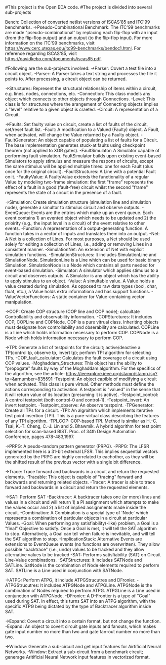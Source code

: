 #This project is the Open EDA code.
#The project is divided into several sub-projects

Bench: Collection of converted netlist versions of ISCAS'85 and ITC'99 benchmarks. 
->Pseudo-Combinational Benchmark: The ITC'99 benchmarks are made “pseudo-combinational” by replacing each flip-flop with an input (from the flip-flop output) and an output (to the flip-flop input). For more information on the ITC'99 benchmarks, visit https://www.cerc.utexas.edu/itc99-benchmarks/bendoc1.html. For reference regarding ISCAS'85, visit https://davidkebo.com/documents/iscas85.pdf.

#Following are the sub-projects involved:
->Parser: Covert a test file into a circuit object.
	-Parser: A Parser takes a text string and processes the file it points to. After processing, a circuit object can be returned.

->Structures: Represent the structural relationship of items within a circuit, e.g. lines, nodes, connections, etc.
	-Connection: This class models any object which connects to other objects through Connections.
	-Level: This class is for structures where the arangement of Connecting objects implies a "level" relative to a given object is craeted.
	-Circuit: A representation of a Circuit.

->Faults: Set faulty value on circuit, create a list of faults of the circuit, set/reset fault list.
	-Fault: A modification to a Valued (Faulty) object. A Fault, when activated, will change the Value returned by a Faulty object.
	-FaultGenerator: An object capable of populating a list of faults for a Circuit. The base implementation generates stuck-at faults using checkpoint theorem (not applied to XOR gates).
	-FaultSimulator: A Simulator capable of performing fault simulation. FaultSimulator builds upon existing event-based Simulators to apply stimulus and measure the respons of circuits, except the same stimulus will be applied multiple times: one for each Fault (plus once for the original circuit).
	-FaultStructures: A Line with a potential Fault on it.
	-FaultyValue: A FaultyValue extends the functionality of a regular Value by modeling two-frame simulation: the first "frame" represents the effect of a fault in a good (fault-free) circuit whilst the second "frame" represents the state of a circuit in the presence of a fault.

->Simulation: Create simulation structure (simulation line and simulation node), generate a simultor to stimulus circuit and observe outputs.
	-EvenQueue: Events are the entries which make up an event queue. Each event contains 1) an evented object which needs to be updated and 2) the prioirity (e.g., the input level in a circuit) of the event relative to other events.
	-Function: A representation of a output-generating function. A function takes in a vector of inputs and translates them into an output.
	-Net: A Net is a collection of Lines. For most purposes, a Net should be used solely for editing a collection of Lines, i.e., adding or removing Lines in a consistent manner.
	-SimulationNet: An extension of Net with explicit simulation functions.
	-SimulationStructures: It includes SimulationLine and SimulationNode. SimulationLine is a Line which can be used for basic binary Simulation. SimulationNode is a Node which contains all parts needed for event-based simulation.
	-Simulator: A simulator which applies stimulus to a circuit and observes outputs. A Simulator is any object which has the ability to apply stimulus to an object.
	-Value: A simultable value. A Value holds a value created during simulation. As opposed to raw data types (bool, char, float, etc.), a Value holds extra informationa and has support functions.
	-ValueVectorFunctions: A static container for Value-containing vector manipulation.
	
->COP: Create COP structure (COP line and COP node); calcultate Controllability and observability information.
	-COPSturctures: It includes COP, COPLine and COPNode. COP is a pure vitrual class. Inheriting objects must designate how controllability and obserability are calculated. COPLine is a Line which holds information necessary to perform COP. COPNode is a Node which holds information necessary to perform COP.

->TPI: Generate a list of testpoints for the circuit; active/deactive a TP(control tp, observe tp, invert tp); perform TPI algorithm for selecting TPs.
	-COP_fault_calculator: Calculates the fault coverage of a circuit using COP values.
	-Moghaddam_Structures: This object has the ability to "propogate" faults by way of the Moghaddam algorithm. For the specifics of the algorithm, see the article: https://ieeexplore.ieee.org/stamp/stamp.jsp?tp=&arnumber=835591
	-Testpoint:  An object capible of modifying a circuit when activated. This class is pure virtual. Other methods must define the actions corresponding to activation. A testpoint is "valued" in the sense that it will return value of its location (presuming it is active).
	-Testpoint_control: A control testpoint (both control-0 and control-1).
	-Testpoint_invert: An invert testpoint.
	-Testpoint_observe: An observe testpoint.
	-TPGenerator: Create all TPs for a circuit.
	-TPI: An algroithm which implements iterative test point insertion (TPI). This is a pure-virtual class describing the features of any TPI algorithm.
	-TPI_COP: COP-based TPI. Method is simliar as H.-C. Tsai, K.-T. Cheng, C.-J. Lin and S. Bhawmik. A hybrid algorithm for test point selection for scan-based BIST. Proc. of 34th Design Automation Conference, pages 478-483,1997.

->PRPG: A peudo-random pattern generator (PRPG). 
	-PRPG: The LFSR implemented here is a 31-bit external LFSR. This implies sequential vectors generated by the PRPG are highly correlated to eachother, as they will be the shifted result of the previous vector with a single bit difference.

->Trace: Trace forward and backwards in a circuit and return the requested elements.
	-Tracable: This object is capible of "tracing" forward and backwards and returning related objects.
	-Tracer:  A tracer is able to trace forward and backwards in a circuit and return the requested elements.
	
->SAT: Perform SAT
	-Backtracer: A backtracer takes one (or more) lines and values in a circuit and will return 1) a PI assignment which attempts to make the values occur and 2) a list of implied assignments made inside the circuit.
	-Combination: A Combination is a special type of 'Node' which represents a combination of particular objects in a circuit at particular Values.
	-Goal: When performing any satisfiability(-like) problem, a Goal is a "final" Objective to satisfy. Once a Goal is met, it will tell the SAT algorithm to stop. Alternatively, a Goal can tell when failure is inevitable, and will tell the SAT algorithm to stop.
	-ImplicationStack:  Alternative Events are extensions to EventQueue events (no functions are overwritten). They allow possible "backtrace" (i.e., undo) values to be tracked and they allow alternative values to be tracked
	-SAT: Performs satisfiability (SAT) on Circuit Line-Value combinations.
	-SATStructures: It includes SATNode and SATLine. SatNode is the combination of Node elements required to perform SAT. SATLine is a Line used in conjunction with SATNode.

->ATPG: Perform ATPG, it include ATPGStrucutres and DFronier.
	-ATPGStrucutres: It includes ATPGNode and ATPGLine. ATPGNode is the combination of Nodes required to perfrom ATPG. ATPGLine is a Line used in conjunction with ATPGNode.
	-DFronier: A D-Frontier is a type of "Goal" used during SAT. In effect, this turns SAT into an ATPG algorithm, with the specific ATPG being dictated by the type of Backtracer algorithm inside SAT.

->Expand: Covert a circuit into a certain format, but not change the function. 
	-Expand: An object to covert circuit gate inputs and fanouts, which makes gate input number no more than two and gate fan-out number no more than two.
	
->Window: Generate a sub-circuit and get input features for Airtificial Neural Networks.
	-Window: Extract a sub-circuit from a benchmark circuit; generage Aritificial Neural Network input features in vectorized format.
